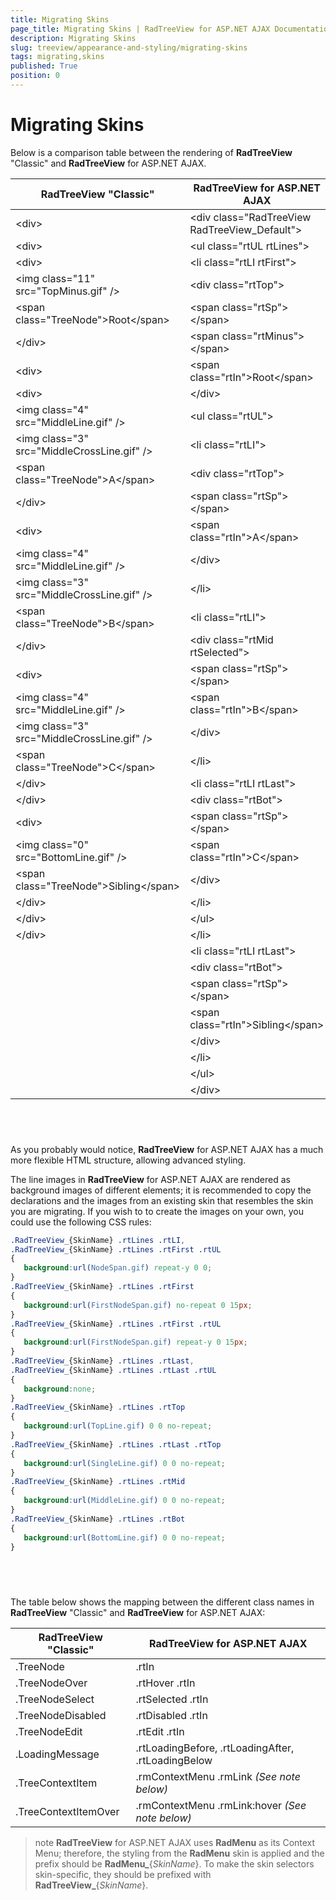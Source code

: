 ```yaml
---
title: Migrating Skins
page_title: Migrating Skins | RadTreeView for ASP.NET AJAX Documentation
description: Migrating Skins
slug: treeview/appearance-and-styling/migrating-skins
tags: migrating,skins
published: True
position: 0
---
```


# Migrating Skins


Below is a comparison table between the rendering of **RadTreeView** "Classic" and **RadTreeView** for ASP.NET AJAX.


| RadTreeView "Classic" | RadTreeView for ASP.NET AJAX |
| ------ | ------ |
|&lt;div&gt;|&lt;div class="RadTreeView RadTreeView_Default"&gt;|
|&lt;div&gt;|&lt;ul class="rtUL rtLines"&gt;|
|&lt;div&gt;|&lt;li class="rtLI rtFirst"&gt;|
|&lt;img class="11" src="TopMinus.gif" /&gt;|&lt;div class="rtTop"&gt;|
|&lt;span class="TreeNode"&gt;Root&lt;/span&gt;|&lt;span class="rtSp"&gt;&lt;/span&gt;|
|&lt;/div&gt;|&lt;span class="rtMinus"&gt;&lt;/span&gt;|
|&lt;div&gt;|&lt;span class="rtIn"&gt;Root&lt;/span&gt;|
|&lt;div&gt;|&lt;/div&gt;|
|&lt;img class="4" src="MiddleLine.gif" /&gt;|&lt;ul class="rtUL"&gt;|
|&lt;img class="3" src="MiddleCrossLine.gif" /&gt;|&lt;li class="rtLI"&gt;|
|&lt;span class="TreeNode"&gt;A&lt;/span&gt;|&lt;div class="rtTop"&gt;|
|&lt;/div&gt;|&lt;span class="rtSp"&gt;&lt;/span&gt;|
|&lt;div&gt;|&lt;span class="rtIn"&gt;A&lt;/span&gt;|
|&lt;img class="4" src="MiddleLine.gif" /&gt;|&lt;/div&gt;|
|&lt;img class="3" src="MiddleCrossLine.gif" /&gt;|&lt;/li&gt;|
|&lt;span class="TreeNode"&gt;B&lt;/span&gt;|&lt;li class="rtLI"&gt;|
|&lt;/div&gt;|&lt;div class="rtMid rtSelected"&gt;|
|&lt;div&gt;|&lt;span class="rtSp"&gt;&lt;/span&gt;|
|&lt;img class="4" src="MiddleLine.gif" /&gt;|&lt;span class="rtIn"&gt;B&lt;/span&gt;|
|&lt;img class="3" src="MiddleCrossLine.gif" /&gt;|&lt;/div&gt;|
|&lt;span class="TreeNode"&gt;C&lt;/span&gt;|&lt;/li&gt;|
|&lt;/div&gt;|&lt;li class="rtLI rtLast"&gt;|
|&lt;/div&gt;|&lt;div class="rtBot"&gt;|
|&lt;div&gt;|&lt;span class="rtSp"&gt;&lt;/span&gt;|
|&lt;img class="0" src="BottomLine.gif" /&gt;|&lt;span class="rtIn"&gt;C&lt;/span&gt;|
|&lt;span class="TreeNode"&gt;Sibling&lt;/span&gt;|&lt;/div&gt;|
|&lt;/div&gt;|&lt;/li&gt;|
|&lt;/div&gt;|&lt;/ul&gt;|
|&lt;/div&gt;|&lt;/li&gt;|
||&lt;li class="rtLI rtLast"&gt;|
||&lt;div class="rtBot"&gt;|
||&lt;span class="rtSp"&gt;&lt;/span&gt;|
||&lt;span class="rtIn"&gt;Sibling&lt;/span&gt;|
||&lt;/div&gt;|
||&lt;/li&gt;|
||&lt;/ul&gt;|
||&lt;/div&gt;|

##  

As you probably would notice, **RadTreeView** for ASP.NET AJAX has a much more flexible HTML structure, allowing advanced styling.

The line images in **RadTreeView** for ASP.NET AJAX are rendered as background images of different elements; it is recommended to copy the declarations and the images from an existing skin that resembles the skin you are migrating. If you wish to to create the images on your own, you could use the following CSS rules:

````CSS
.RadTreeView_{SkinName} .rtLines .rtLI,
.RadTreeView_{SkinName} .rtLines .rtFirst .rtUL
{
   background:url(NodeSpan.gif) repeat-y 0 0;
}
.RadTreeView_{SkinName} .rtLines .rtFirst
{
   background:url(FirstNodeSpan.gif) no-repeat 0 15px;
}
.RadTreeView_{SkinName} .rtLines .rtFirst .rtUL
{
   background:url(FirstNodeSpan.gif) repeat-y 0 15px;
}
.RadTreeView_{SkinName} .rtLines .rtLast,
.RadTreeView_{SkinName} .rtLines .rtLast .rtUL
{
   background:none;
}
.RadTreeView_{SkinName} .rtLines .rtTop
{
   background:url(TopLine.gif) 0 0 no-repeat;
}
.RadTreeView_{SkinName} .rtLines .rtLast .rtTop
{
   background:url(SingleLine.gif) 0 0 no-repeat;
}
.RadTreeView_{SkinName} .rtLines .rtMid
{
   background:url(MiddleLine.gif) 0 0 no-repeat;
}
.RadTreeView_{SkinName} .rtLines .rtBot
{
   background:url(BottomLine.gif) 0 0 no-repeat;
} 		
````



##  

The table below shows the mapping between the different class names in **RadTreeView** "Classic" and **RadTreeView** for ASP.NET AJAX:


| RadTreeView "Classic" | RadTreeView for ASP.NET AJAX |
| ------ | ------ |
|.TreeNode|.rtIn|
|.TreeNodeOver|.rtHover .rtIn|
|.TreeNodeSelect|.rtSelected .rtIn|
|.TreeNodeDisabled|.rtDisabled .rtIn|
|.TreeNodeEdit|.rtEdit .rtIn|
|.LoadingMessage|.rtLoadingBefore, .rtLoadingAfter, .rtLoadingBelow|
|.TreeContextItem|.rmContextMenu .rmLink *(See note below)* |
|.TreeContextItemOver|.rmContextMenu .rmLink:hover *(See note below)* |

>note **RadTreeView** for ASP.NET AJAX uses **RadMenu** as its Context Menu; therefore, the styling from the **RadMenu** skin is applied and the prefix should be **RadMenu_**{*SkinName*}.
>To make the skin selectors skin-specific, they should be prefixed with **RadTreeView_**{*SkinName*}.
>


